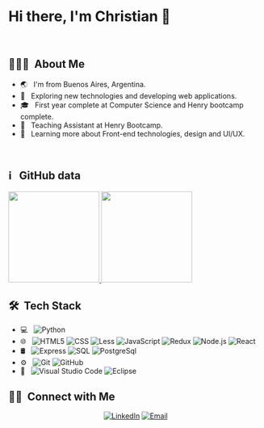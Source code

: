 
# Hi there, I'm Christian 👋

<br/>

## 👨🏻‍💻 &nbsp;About Me 

- 🌏 &nbsp; I'm from Buenos Aires, Argentina.
- 🤔 &nbsp; Exploring new technologies and developing web applications.
- 🎓 &nbsp; First year complete at Computer Science and Henry bootcamp complete.
- 💼 &nbsp; Teaching Assistant at Henry Bootcamp.
- 🌱 &nbsp; Learning more about Front-end technologies, design and UI/UX.

<br/>

## ℹ &nbsp; GitHub data
<a href="https://github.com/AVS1508">
  <img height="180em" src="https://github-readme-stats.vercel.app/api?username=cdCordoba&theme=buefy&show_icons=true" />
  <img height="180em" src="https://github-readme-stats.vercel.app/api/top-langs/?username=cdCordoba&theme=buefy&layout=compact" />
</a>

<br/>

## 🛠 &nbsp;Tech Stack

- 💻 &nbsp;
  ![Python](https://img.shields.io/badge/-Python-333333?style=flat&logo=python)
- 🌐 &nbsp;
  ![HTML5](https://img.shields.io/badge/-HTML5-333333?style=flat&logo=HTML5)
  ![CSS](https://img.shields.io/badge/-CSS-333333?style=flat&logo=CSS3&logoColor=1572B6)
  ![Less](https://img.shields.io/badge/-Less-333333?style=flat&logo=less)
  ![JavaScript](https://img.shields.io/badge/-JavaScript-333333?style=flat&logo=javascript)
  ![Redux](https://img.shields.io/badge/-Redux-333333?style=flat&logo=redux&logoColor=563D7C)
  ![Node.js](https://img.shields.io/badge/-Node.js-333333?style=flat&logo=node.js)
  ![React](https://img.shields.io/badge/-React-333333?style=flat&logo=react)
- 🛢 &nbsp;
  ![Express](https://img.shields.io/badge/-Express-333333?style=flat&logo=express)
  ![SQL](https://img.shields.io/badge/-SQL-333333?style=flat&logo=sequelize)
  ![PostgreSql](https://img.shields.io/badge/-PostgreSql-333333?style=flat&logo=postgresql)
- ⚙️ &nbsp;
  ![Git](https://img.shields.io/badge/-Git-333333?style=flat&logo=git)
  ![GitHub](https://img.shields.io/badge/-GitHub-333333?style=flat&logo=github)
- 🔧 &nbsp;
  ![Visual Studio Code](https://img.shields.io/badge/-Visual%20Studio%20Code-333333?style=flat&logo=visual-studio-code&logoColor=007ACC)
  ![Eclipse](https://img.shields.io/badge/-Eclipse-333333?style=flat&logo=eclipse-ide&logoColor=2C2255)

## 🤝🏻 &nbsp;Connect with Me

<p align="center">
<a href="https://www.linkedin.com/in/christian-david-c%C3%B3rdoba-carlosama-435b65235"><img alt="LinkedIn" src="https://img.shields.io/badge/LinkedIn-Christian%20Cordoba-blue?style=flat-square&logo=linkedin"></a>
<a href="https://mail.google.com/mail/?view=cm&fs=1&to=cd.cordoba13@gmail.com"><img alt="Email" src="https://img.shields.io/badge/Email-cd.cordoba13@gmail.com-blue?style=flat-square&logo=gmail"></a>
</p>

